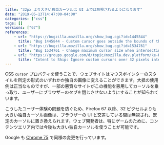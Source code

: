 ```yaml
---
title: "32px より大きい独自カーソルは UI 上では無視されるようになります"
date: "2019-05-13T14:47:00-04:00"
categories: ["css"]
tags: []
versions: ["67"]
references:
    - url: "https://bugzilla.mozilla.org/show_bug.cgi?id=1445844"
      title: "Bug 1445844 - Custom cursor goes outside the bounds of the web content in \"malware\" website"
    - url: "https://bugzilla.mozilla.org/show_bug.cgi?id=1534761"
      title: "Bug 1534761 - Change maximum cursor size when intersecting UI to 32 pixels."
    - url: "https://groups.google.com/d/topic/mozilla.dev.platform/ke-KMmY1Mak/discussion"
      title: "Intent to Ship: Ignore custom cursors over 32 pixels intersecting UI"
---
```

CSS `cursor` プロパティを使うことで、ウェブサイトはマウスポインターのスタイルを所定の形式のいずれかか独自の画像に変えることができます。大抵の使用例は正当なものですが、一部の悪質なサイトがこの機能を悪用してカーソルを乗っ取り、ユーザーにブラウザーのタブを閉じさせないようにすることが知られています。

こうしたユーザー体験の問題を防ぐため、Firefox 67 以降、32 ピクセルよりも大きい独自カーソル画像は、ブラウザーの UI と交差している間は無視され、既定のカーソルに置き換えられます。ウェブ開発者は、特にゲームのために、コンテンツエリア内では今後も大きい独自カーソルを使うことが可能です。

Google も [Chrome 75](https://bugs.chromium.org/p/chromium/issues/detail?id=880863) で同様の変更を行っています。
